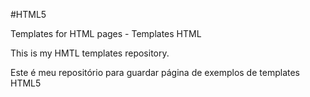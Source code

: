 #HTML5

Templates for HTML pages - Templates HTML

This is my HMTL templates repository.

Este é meu repositório para guardar página de exemplos de templates HTML5


